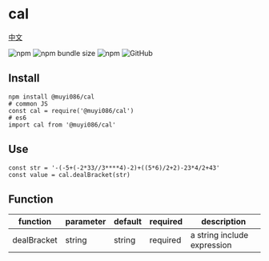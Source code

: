 # cal

[中文](https://github.com/MuYi086/npm_package/blob/master/cal/README-CN.md '中文')

![npm](https://img.shields.io/npm/v/@muyi086/cal) ![npm bundle size](https://img.shields.io/bundlephobia/min/@muyi086/cal) ![npm](https://img.shields.io/npm/dt/@muyi086/cal) ![GitHub](https://img.shields.io/github/license/MuYi086/npm_package)

## Install
```SHELL
npm install @muyi086/cal
# common JS
const cal = require('@muyi086/cal')
# es6
import cal from '@muyi086/cal'
```

## Use
```JS
const str = '-(-5+(-2*33//3****4)-2)+((5*6)/2+2)-23*4/2+43'
const value = cal.dealBracket(str)
```

## Function

function|parameter|default|required|description|
--|--|--|--|--|
dealBracket|string|string|required|a string include expression|